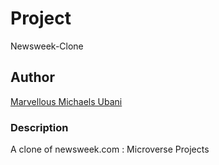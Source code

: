 # Project
Newsweek-Clone


## Author
[Marvellous Michaels Ubani](https://github.com/MarvellousUbani)

### Description
A clone of newsweek.com : Microverse Projects
